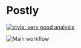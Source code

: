 # Postly

[![style: very good analysis](https://img.shields.io/badge/style-very_good_analysis-B22C89.svg)](https://pub.dev/packages/very_good_analysis)

![Main workflow](https://github.com/debbsefe/postly/actions/workflows/main.yml/badge.svg)
